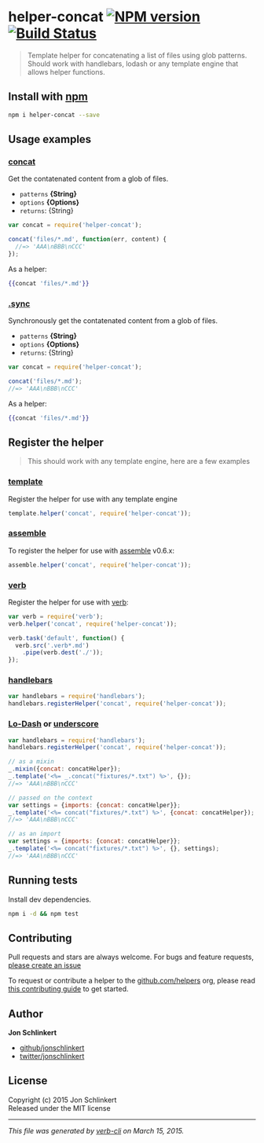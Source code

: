 # helper-concat [![NPM version](https://badge.fury.io/js/helper-concat.svg)](http://badge.fury.io/js/helper-concat)  [![Build Status](https://travis-ci.org/jonschlinkert/helper-concat.svg)](https://travis-ci.org/jonschlinkert/helper-concat) 

> Template helper for concatenating a list of files using glob patterns. Should work with handlebars, lodash or any template engine that allows helper functions.

## Install with [npm](npmjs.org)

```bash
npm i helper-concat --save
```

## Usage examples

### [concat](./index.js#L46)

Get the contatenated content from a glob of files.

* `patterns` **{String}**    
* `options` **{Options}**    
* `returns`: {String}  

```js
var concat = require('helper-concat');

concat('files/*.md', function(err, content) {
  //=> 'AAA\nBBB\nCCC'
});
```

As a helper:

```handlebars
{{concat 'files/*.md'}}
```

### [.sync](./index.js#L82)

Synchronously get the contatenated content from a glob of files.

* `patterns` **{String}**    
* `options` **{Options}**    
* `returns`: {String}  

```js
var concat = require('helper-concat');

concat('files/*.md');
//=> 'AAA\nBBB\nCCC'
```

As a helper:

```handlebars
{{concat 'files/*.md'}}
```

## Register the helper

> This should work with any template engine, here are a few examples

### [template]

Register the helper for use with any template engine

```js
template.helper('concat', require('helper-concat'));
```

### [assemble]

To register the helper for use with [assemble] v0.6.x:

```js
assemble.helper('concat', require('helper-concat'));
```

### [verb]

Register the helper for use with [verb]:

```js
var verb = require('verb');
verb.helper('concat', require('helper-concat'));

verb.task('default', function() {
  verb.src('.verb*.md')
    .pipe(verb.dest('./'));
});
```

### [handlebars]

```js
var handlebars = require('handlebars');
handlebars.registerHelper('concat', require('helper-concat'));
```

### [Lo-Dash] or [underscore]

```js
var handlebars = require('handlebars');
handlebars.registerHelper('concat', require('helper-concat'));

// as a mixin
_.mixin({concat: concatHelper});
_.template('<%= _.concat("fixtures/*.txt") %>', {});
//=> 'AAA\nBBB\nCCC'

// passed on the context
var settings = {imports: {concat: concatHelper}};
_.template('<%= concat("fixtures/*.txt") %>', {concat: concatHelper});
//=> 'AAA\nBBB\nCCC'

// as an import
var settings = {imports: {concat: concatHelper}};
_.template('<%= concat("fixtures/*.txt") %>', {}, settings);
//=> 'AAA\nBBB\nCCC'
```

## Running tests
Install dev dependencies.

```bash
npm i -d && npm test
```

## Contributing
Pull requests and stars are always welcome. For bugs and feature requests, [please create an issue](https://github.com/jonschlinkert/helper-concat/issues)

To request or contribute a helper to the [github.com/helpers][helpers] org, please read [this contributing guide][guide] to get started.

## Author

**Jon Schlinkert**
 
+ [github/jonschlinkert](https://github.com/jonschlinkert)
+ [twitter/jonschlinkert](http://twitter.com/jonschlinkert) 

## License
Copyright (c) 2015 Jon Schlinkert  
Released under the MIT license

***

_This file was generated by [verb-cli](https://github.com/assemble/verb-cli) on March 15, 2015._

[assemble]: https://github.com/assemble/assemble
[generator-verb]: https://github.com/assemble/generator-verb
[handlebars-helpers]: https://github.com/assemble/handlebars-helpers/
[handlebars]: https://github.com/wycats/handlebars.js/
[helpers]: https://github.com/helpers
[Lo-Dash]: https://lodash.com/
[template]: https://github.com/jonschlinkert/template
[underscore]: https://github.com/jashkenas/underscore
[verb]: https://github.com/assemble/verb
[guide]: https://github.com/helpers/requests